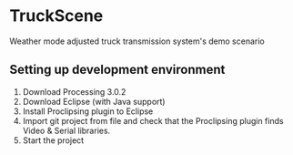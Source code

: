 # TruckScene
Weather mode adjusted truck transmission system's demo scenario

## Setting up development environment
1. Download Processing 3.0.2
2. Download Eclipse (with Java support)
3. Install Proclipsing plugin to Eclipse
4. Import git project from file and check that the Proclipsing plugin finds Video & Serial libraries.
5. Start the project
